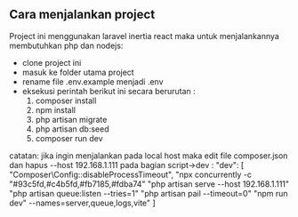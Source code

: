 ## Cara menjalankan project

Project ini menggunakan laravel inertia react maka untuk menjalankannya membutuhkan php dan nodejs:

- clone project ini
- masuk ke folder utama project
- rename file .env.example menjadi .env
- eksekusi perintah berikut ini secara berurutan :
  1. composer install
  2. npm install
  3. php artisan migrate
  4. php artisan db:seed
  5. composer run dev

catatan: jika ingin menjalankan pada local host maka edit file composer.json dan hapus --host 192.168.1.111  pada bagian script->dev :
"dev": [
    "Composer\\Config::disableProcessTimeout",
    "npx concurrently -c \"#93c5fd,#c4b5fd,#fb7185,#fdba74\" \"php artisan serve --host 192.168.1.111\" \"php artisan queue:listen --tries=1\" \"php artisan pail --timeout=0\" \"npm run dev\" --names=server,queue,logs,vite"
]

